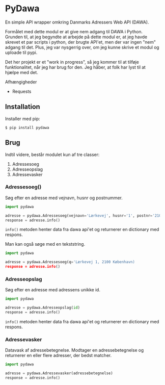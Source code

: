 PyDawa
======
En simple API wrapper omkring Danmarks Adressers Web API (DAWA).

Formålet med dette modul er at give nem adgang til DAWA i Python. Grunden til, at jeg begyndte at arbejde på dette modul er, at jeg havde skrevet et par scripts i python, der brugte API'et, men der var ingen "nem" adgang til det. Plus, jeg var nysgerrig over, om jeg kunne skrive et modul og uploade til pypi.

Det her projekt er et "work in progress", så jeg kommer til at tilføje funktionalitet, når jeg har brug for den. Jeg håber, at folk har lyst til at hjælpe med det.

Afhængigheder
* Requests

Installation
----
Installer med pip:

```$ pip install pydawa```

Brug
-----

Indtil videre, består modulet kun af tre classer:

1. Adressesoeg
2. Adresseopslag
3. Adressevasker

### Adressesoeg()
Søg efter en adresse med vejnavn, husnr og postnummer.

```python
import pydawa

adresse = pydawa.Adressesoeg(vejnavn='Lærkevej', husnr='1', postnr='2100')
response = adresse.info()
```
`info()` metoden henter data fra dawa api'et og returnerer en dictionary med respons.

Man kan også søge med en tekststring.
```python
import pydawa

adresse = pydawa.Adressesoeg(q='Lærkevej 1, 2100 København)
response = adresse.info()
```

### Adresseopslag
Søg efter en adresse med adressens unikke id.

```python
import pydawa

adresse = pydawa.Adresseopslag(id)
response = adresse.info()
```
`info()` metoden henter data fra dawa api'et og returnerer en dictionary med respons.

### Adressevasker
Datavask af adressebetegnelse. Modtager en adressebetegnelse og returnerer en eller flere adresser, der bedst matcher.

```python
import pydawa

adresse = pydawa.Adressevasker(adressebetegnelse)
response = adresse.info()
```